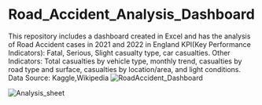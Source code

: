 # Road_Accident_Analysis_Dashboard
This repository includes a dashboard created in Excel and has the analysis of Road Accident cases in 2021 and 2022 in England
KPI(Key Performance Indicators): Fatal, Serious, Slight casualty type, car casualties.
Other Indicators: Total casualties by vehicle type, monthly trend, casualties by road type and surface, casualties by location/area, and light conditions.
Data Source: Kaggle,Wikipedia
![RoadAccident_Dashboard](https://github.com/DipeanDas/Road_Accident_Analysis_Dashboard/assets/114298558/2666bfa1-4755-4d0a-a1f8-28509a0af660)

![Analysis_sheet](https://github.com/DipeanDas/Road_Accident_Analysis_Dashboard/assets/114298558/223b6419-3543-49bb-b0d4-50b483f434f1)
